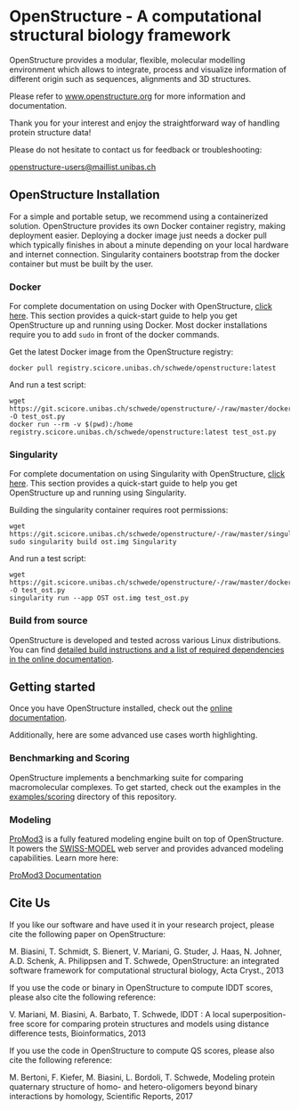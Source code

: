 # OpenStructure - A computational structural biology framework

OpenStructure provides a modular, flexible, molecular modelling environment
which allows to integrate, process and visualize information of different origin
such as sequences, alignments and 3D structures.

Please refer to www.openstructure.org for more information and documentation.

Thank you for your interest and enjoy the straightforward way of handling protein
structure data!

Please do not hesitate to contact us for feedback or troubleshooting:

 <a href="mailto:&#111;&#112;&#101;&#110;&#115;&#116;&#114;&#117;&#099;&#116;&#117;&#114;&#101;&#045;&#117;&#115;&#101;&#114;&#115;&#064;&#109;&#097;&#105;&#108;&#108;&#105;&#115;&#116;&#046;&#117;&#110;&#105;&#098;&#097;&#115;&#046;&#099;&#104;">&#111;&#112;&#101;&#110;&#115;&#116;&#114;&#117;&#099;&#116;&#117;&#114;&#101;&#045;&#117;&#115;&#101;&#114;&#115;&#064;&#109;&#097;&#105;&#108;&#108;&#105;&#115;&#116;&#046;&#117;&#110;&#105;&#098;&#097;&#115;&#046;&#099;&#104;</a>

## OpenStructure Installation

For a simple and portable setup, we recommend using a containerized
solution. OpenStructure provides its own Docker container registry,
making deployment easier. Deploying a docker image just needs a
docker pull which typically finishes in about a minute depending
on your local hardware and internet connection. Singularity
containers bootstrap from the docker container but must be built
by the user. 

### Docker

For complete documentation on using Docker with OpenStructure, 
[click here](https://git.scicore.unibas.ch/schwede/openstructure/tree/master/docker).
This section provides a quick-start guide to help you get OpenStructure up and running using Docker.
Most docker installations require you to add `sudo` in front of the docker commands.

Get the latest Docker image from the OpenStructure registry:

```
docker pull registry.scicore.unibas.ch/schwede/openstructure:latest
```

And run a test script:

```
wget https://git.scicore.unibas.ch/schwede/openstructure/-/raw/master/docker/test_docker.py -O test_ost.py
docker run --rm -v $(pwd):/home registry.scicore.unibas.ch/schwede/openstructure:latest test_ost.py
```
### Singularity

For complete documentation on using Singularity with OpenStructure, 
[click here](https://git.scicore.unibas.ch/schwede/openstructure/tree/master/singularity).
This section provides a quick-start guide to help you get OpenStructure up and running using Singularity.

Building the singularity container requires root permissions:

```
wget https://git.scicore.unibas.ch/schwede/openstructure/-/raw/master/singularity/Singularity
sudo singularity build ost.img Singularity
```

And run a test script:

```
wget https://git.scicore.unibas.ch/schwede/openstructure/-/raw/master/docker/test_docker.py -O test_ost.py
singularity run --app OST ost.img test_ost.py
```

### Build from source

OpenStructure is developed and tested across various Linux distributions.
You can find [detailed build instructions and a list of required dependencies
in the online documentation](https://openstructure.org/docs/install/).

## Getting started

Once you have OpenStructure installed, check out the [online
documentation](https://openstructure.org/docs/).

Additionally, here are some advanced use cases worth highlighting.

### Benchmarking and Scoring

OpenStructure implements a benchmarking suite for comparing macromolecular
complexes. To get started, check out the examples in the [examples/scoring](examples/scoring)
directory of this repository.

### Modeling

[ProMod3](https://git.scicore.unibas.ch/schwede/ProMod3) is a fully featured modeling engine built on top of OpenStructure.
It powers the [SWISS-MODEL](https://swissmodel.expasy.org) web server and provides advanced modeling
capabilities. Learn more here:

[ProMod3 Documentation](https://openstructure.org/promod3)


## Cite Us

If you like our software and have used it in your research project, please cite
the following paper on OpenStructure:

 M. Biasini, T. Schmidt, S. Bienert, V. Mariani, G. Studer, J. Haas, N. Johner,
 A.D. Schenk, A. Philippsen and T. Schwede, OpenStructure: an integrated
 software framework for computational structural biology, Acta Cryst., 2013

If you use the code or binary in OpenStructure to compute lDDT scores, please
also cite the following reference:

 V. Mariani, M. Biasini, A. Barbato, T. Schwede, lDDT : A local superposition-
 free score for comparing protein structures and models using distance
 difference tests, Bioinformatics, 2013

If you use the code in OpenStructure to compute QS scores, please also cite the
following reference:

 M. Bertoni, F. Kiefer, M. Biasini, L. Bordoli, T. Schwede, Modeling protein
 quaternary structure of homo- and hetero-oligomers beyond binary interactions
 by homology, Scientific Reports, 2017 

